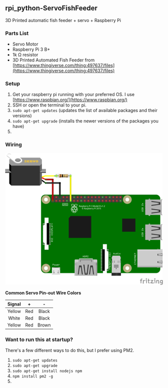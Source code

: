 ## rpi_python-ServoFishFeeder
3D Printed automatic fish feeder  + servo + Raspberry Pi

### Parts List

 - Servo Motor
 - Raspberry Pi 3 B+
 - 1k &ohm; resistor
 - 3D Printed Automated Fish Feeder from [https://www.thingiverse.com/thing:497637/files](https://www.thingiverse.com/thing:497637/files)
 
 

### Setup
1. Get your raspberry pi running with your preferred OS.  I use [https://www.raspbian.org/](https://www.raspbian.org/)
2. SSH or open the terminal to your pi.
3. `sudo apt-get updates` (updates the list of available packages and their versions)
4. `sudo apt-get upgrade` (installs the newer versions of the packages you have)
5. 

### Wiring
![raspberry pi wiring](/images/rpi_fish_feeder_bb.png)

**Common Servo Pin-out Wire Colors**

| Signal | + | - |
| :---: | :---: | :---: |
| Yellow | Red | Black |
| White| Red | Black |
| Yellow | Red | Brown |


### Want to run this at startup?
There's a few different ways to do this, but I prefer using PM2.
1. `sudo apt-get updates` 
2. `sudo apt-get upgrade`
3. `sudo apt-get install nodejs npm`
4. `npm install pm2 -g`
5. 
<!--stackedit_data:
eyJoaXN0b3J5IjpbNTAzMjIwMDg5LC0xOTQ5ODI2NDY4LDMxNj
MzNzcwNCwtMTE5MDEwMjk2MSwtMjEwODE3MDg0NywyMTI1NTM5
Mzc5LC01Mjc2MzgxOTQsLTExNTU2OTQ5MTgsLTgyNDc5OTk0MC
wzMzI0NTU5MSwxNDQzNzk1ODUyLC0xNTM2MTkzOTU1LDEyNDA1
MzMyMjRdfQ==
-->